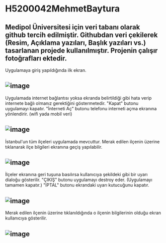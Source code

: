 # H5200042MehmetBaytura
Medipol Üniversitesi için veri tabanı olarak github tercih edilmiştir. Githubdan veri çekilerek (Resim, Açıklama yazıları, Başlık yazıları vs.) 
tasarlanan projede kullanılmıştır. Projenin çalışır fotoğrafları ektedir.
-
Uygulamaya giriş yapıldığında ilk ekran.

![image](https://user-images.githubusercontent.com/83245576/153304002-8405b192-d172-4042-bf6e-916d1702ccac.png)
-
Uygulamada internet bağlantısı yoksa ekranda belirtildiği gibi hata verip internete bağlı olmanız gerektiğini göstermetedir.
"Kapat" butonu uygulamayı kapatır.
"İnterneti Aç" butonu telefonu interneti açma ekranına yönlendirir. (wifi yada mobil veri)

![image](https://user-images.githubusercontent.com/83245576/153304054-460bbd82-2f5a-43b3-9222-056eeb63f014.png)
-
İstanbul'un tüm ilçeleri uygulamada mevcuttur. Merak edilen ilçenin üzerine tıklanarak ilçe bilgileri ekranına geçiş yapılabilir.

![image](https://user-images.githubusercontent.com/83245576/153304062-4bdcc00f-b549-418e-b55c-9aca53271d65.png)
-
İlçeler ekranına geri tuşuna basılırsa kullanıcıya şekildeki gibi bir uyarı dialoğu gösterilir.
"ÇIKIŞ" butonu uygulamayı destroy eder. (Uygulamayı tamamen kapatır.)
"İPTAL" butonu ekrandaki uyarı kutucuğunu kapatır.

![image](https://user-images.githubusercontent.com/83245576/153304073-08fdd237-0fc3-4000-a2ae-9df830f6e89a.png)
-
Merak edilen ilçenin üzerine tıklanıldığında o ilçenin bilgilerinin olduğu ekran kullanıcıya gösterilir.

![image](https://user-images.githubusercontent.com/83245576/153304078-a688681d-57fc-41cb-8249-12edde400e2f.png)
-


